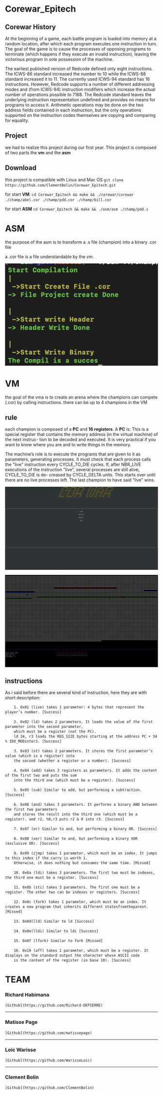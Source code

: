 # Corewar_Epitech

## Corewar History

At the beginning of a game, each battle program is loaded into memory at a random location, after which each program executes one instruction in turn. The goal of the game is to cause the processes of opposing programs to terminate (which happens if they execute an invalid instruction), leaving the victorious program in sole possession of the machine.

The earliest published version of Redcode defined only eight instructions. The ICWS-86 standard increased the number to 10 while the ICWS-88 standard increased it to 11. The currently used ICWS-94 standard has 16 instructions. However, Redcode supports a number of different addressing modes and (from ICWS-94) instruction modifiers which increase the actual number of operations possible to 7168. The Redcode standard leaves the underlying instruction representation undefined and provides no means for programs to access it. Arithmetic operations may be done on the two address fields contained in each instruction, but the only operations supported on the instruction codes themselves are copying and comparing for equality.

## Project

we had to realize this project during our first year. 
This project is composed of two parts the **vm** and the **asm**

## Download

this project is compatible with Linux and Mac OS
`git clone https://github.com/ClementBolin/Corewar_Epitech.git`

for start **VM**:
`cd Corewar_Epitech && make && ./corewar/corewar ./champ/abel.cor ./champ/pdd.cor ./champ/bill.cor`

for start **ASM**
`cd Corewar_Epitech && make && ./asm/asm ./champ/pdd.s`

# ASM

the purpose of the asm is to transform a .s file (champion) into a binary .cor file

a .cor file is a file understandable by the *vm*.

![](assets/asm.png)

# VM

the goal of the vma is to create an arena where the champions can compete (.cor) by calling instructions.
there can be up to 4 champions in the VM

## rule

each champion is composed of a **PC** and **16 registers**. A **PC** is: This is a special register that contains the memory address (in the virtual machine) of the next instruc- tion to be decoded and executed. It is very practical if you want to know where you are and to write things in the memory.

The machine’s role is to execute the programs that are given to it as parameters, generating processes.
It must check that each process calls the "live" instruction every CYCLE_TO_DIE cycles.
If, after NBR_LIVE executions of the instruction "live", several processes are still alive, CYCLE_TO_DIE is de- creased by CYCLE_DELTA units. This starts over until there are no live processes left.
The last champion to have said “live” wins.

![](assets/menu.png)

![](assets/vm.png)

## instructions

As i said before there are several kind of instruction, here they are with short description:

        1. 0x01 (live) takes 1 parameter: 4 bytes that represent the player’s number. [Success]

        2. 0x02 (ld) takes 2 parameters. It loads the value of the first parameter into the second parameter,
        which must be a register (not the PC).
        ld 34, r3 loads the REG_SIZE bytes starting at the address PC + 34 % IDX_MODintor3. [Success]

        3. 0x03 (st) takes 2 parameters. It stores the first parameter’s value (which is a register) into
        the second (whether a register or a number). [Success]

        4. 0x04 (add) takes 3 registers as parameters. It adds the content of the first two and puts the sum
        into the third one (which must be a register). [Success]

        5. 0x05 (sub) Similar to add, but performing a subtraction. [Success]

        6. 0x06 (and) takes 3 parameters. It performs a binary AND between the first two parameters
        and stores the result into the third one (which must be a register). and r2, %0,r3 puts r2 & 0 into r3. [Success]

        7. 0x07 (or) Similar to and, but performing a binary OR. [Success]

        8. 0x08 (xor) Similar to and, but performing a binary XOR (exclusive OR). [Success]

        9. 0x09 (zjmp) takes 1 parameter, which must be an index. It jumps to this index if the carry is worth 1.
        Otherwise, it does nothing but consumes the same time. [Missed]

        10. 0x0a (ldi) takes 3 parameters. The first two must be indexes, the third one must be a register. [Success]

        11. 0x0b (sti) takes 3 parameters. The first one must be a register. The other two can be indexes or registers. [Success]

        12. 0x0c (fork) takes 1 parameter, which must be an index. It creates a new program that inherits different statesfromtheparent. [Missed]

        13. 0x0d(lld) Similar to ld [Success]

        14. 0x0e(lldi) Similar to ldi [Success]

        15. 0x0f (lfork) Similar to fork [Missed]

        16. 0x10 (aff) takes 1 parameter, which must be a register. It displays on the standard output the character whose ASCII code 
        is the content of the register (in base 10). [Success]

# TEAM

### Richard Habimana

    [Github](https://github.com/Richard-DEPIERRE)

---

### Matisse Page

    [Github](https://github.com/matissepage)

---

### Loic Warisse

    [Github](https://github.com/WarisseLoic)

---

### Clement Bolin

    [Github](https://github.com/ClementBolin)
